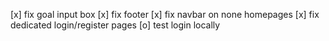 [x] fix goal input box
[x] fix footer
[x] fix navbar on none homepages
[x] fix dedicated login/register pages
[o] test login locally
